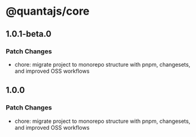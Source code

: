 # @quantajs/core

## 1.0.1-beta.0

### Patch Changes

- chore: migrate project to monorepo structure with pnpm, changesets, and improved OSS workflows

## 1.0.0

### Patch Changes

- chore: migrate project to monorepo structure with pnpm, changesets, and improved OSS workflows

